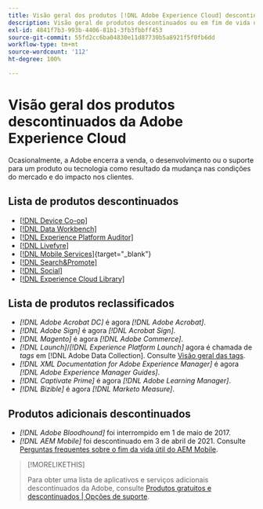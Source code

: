 ```yaml
---
title: Visão geral dos produtos [!DNL Adobe Experience Cloud] descontinuados
description: Visão geral de produtos descontinuados ou em fim de vida útil para  [!DNL Adobe Experience Cloud]  e  [!DNL Adobe Experience Platform]
exl-id: 4841f7b3-993b-4406-81b1-3fb3fbbff453
source-git-commit: 55fd2cc6ba04830e11d87730b5a8921f5f0fb6dd
workflow-type: tm+mt
source-wordcount: '112'
ht-degree: 100%

---
```


# Visão geral dos produtos descontinuados da Adobe Experience Cloud

Ocasionalmente, a Adobe encerra a venda, o desenvolvimento ou o suporte para um produto ou tecnologia como resultado da mudança nas condições do mercado e do impacto nos clientes.

## Lista de produtos descontinuados

* [[!DNL Device Co-op]](device-co-op.md)
* [[!DNL Data Workbench]](data-workbench.md)
* [[!DNL Experience Platform Auditor]](auditor.md)
* [[!DNL Livefyre]](livefyre.md)
* [[!DNL Mobile Services]](https://experienceleague.adobe.com/docs/mobile-services/using/eol.html?lang=pt-BR){target="_blank"}
* [[!DNL Search&Promote]](search-promote.md)
* [[!DNL Social]](social.md)
* [[!DNL Experience Cloud Library]](experience-cloud-library.md)

<!--
## Notifications of upcoming products to be discontinued

* [!DNL Data Workbench] end-of-life date is **December 31, 2023**. [Link]

-->

## Lista de produtos reclassificados

* *[!DNL Adobe Acrobat DC]* é agora *[!DNL Adobe Acrobat]*.
* *[!DNL Adobe Sign]* é agora *[!DNL Acrobat Sign]*.
* *[!DNL Magento]* é agora *[!DNL Adobe Commerce]*.
* *[!DNL Launch]*/*[!DNL Experience Platform Launch]* agora é chamada de *tags* em [!DNL Adobe Data Collection]. Consulte [Visão geral das tags](https://experienceleague.adobe.com/docs/experience-platform/tags/home.html?lang=pt-BR).
* *[!DNL XML Documentation for Adobe Experience Manager]* é agora *[!DNL Adobe Experience Manager Guides]*.
* *[!DNL Captivate Prime]* é agora *[!DNL Adobe Learning Manager]*.
* *[!DNL Bizible]* é agora *[!DNL Marketo Measure]*.

## Produtos adicionais descontinuados

* *[!DNL Adobe Bloodhound]* foi interrompido em 1 de maio de 2017.
* *[!DNL AEM Mobile]* foi descontinuado em 3 de abril de 2021. Consulte [Perguntas frequentes sobre o fim da vida útil do AEM Mobile](https://helpx.adobe.com/br/digital-publishing-solution/help/aem-mobile-end-of-life-faq.html).

>[!MORELIKETHIS]
>
>Para obter uma lista de aplicativos e serviços adicionais descontinuados da Adobe, consulte [Produtos gratuitos e descontinuados | Opções de suporte](https://helpx.adobe.com/br/support/programs/support-options-free-discontinued-apps-services.html).
